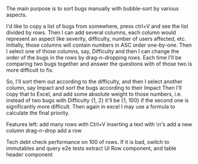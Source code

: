 The main purpose is to sort bugs manually with bubble-sort by various aspects.

I'd like to copy a list of bugs from somewhere, press ctrl+V and see the list divided by rows.
Then I can add several columns, each column would represent an aspect like severity, difficulty, number of users affected, etc. Initially, those columns will contain numbers in ASC order one-by-one.
Then I select one of those columns, say, Difficulty and then I can change the order of the bugs in the rows by drag-n-dropping rows. Each time I'll be comparing two bugs together and answer the questions with of those two is more difficult to fix.

So, I'll sort them out according to the difficulty, and then I select another column, say Impact and sort the bugs according to their Impact
Then I'll copy that to Excel, and add some absolute weight to those numbers, i.e. instead of two bugs with Difficulty {1, 2} it'll be {1, 100} if the second one is significantly more difficult. Then again in excel I may use a formula to calculate the final priority.

Features left:
    add many rows with Ctrl+V inserting a text with \n's
    add a new column
    drag-n-drop
    add a row

Tech debt
    check performance on 100 of rows. If it is bad, switch to immutables and query
    e2e tests
    extract UI Row component, and table header component

